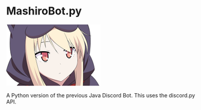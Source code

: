 # MashiroBot.py
<img src="Mashiro.jpg" width="250">

A Python version of the previous Java Discord Bot. This uses the discord.py API.
